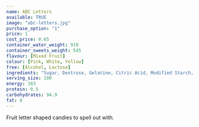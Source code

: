 ```yaml
---
name: ABC Letters
available: TRUE
image: "abc-letters.jpg"
purchase_option: "1"
price: 1
cost_price: 0.65
container_water_weight: 919
container_sweets_weight: 545
flavour: [Mixed Fruit]
colour: [Pink, White, Yellow]
free: [Alcohol, Lactose]
ingredients: "Sugar, Dextrose, Gelatine, Citric Acid, Modified Starch, Colours: E100, E120"
serving_size: 100
energy: 383
protein: 0.5
carbohydrates: 94.9
fat: 0
---
```

Fruit letter shaped candies to spell out with.